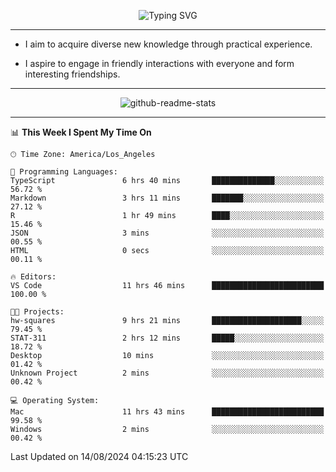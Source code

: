 <p align="center">
  <img src="https://readme-typing-svg.demolab.com?font=Fira+Code&weight=500&size=32&duration=2500&pause=1600&center=true&vCenter=true&random=false&width=1024&height=64&lines=Hi+there+%F0%9F%91%8B;I'm+delighted+you+could+make+it+here+%F0%9F%8E%89;I'm+Harry%2C+a+college+student+still+finding+my+way" alt="Typing SVG" />
</p>


---


- I aim to acquire diverse new knowledge through practical experience.

- I aspire to engage in friendly interactions with everyone and form interesting friendships.


---


<p align="center">
  <img src="https://github-readme-stats.vercel.app/api?username=Harry-Jing&show_icons=true" alt="github-readme-stats"/>
</p>


---

<!--START_SECTION:waka-->
📊 **This Week I Spent My Time On** 

```text
🕑︎ Time Zone: America/Los_Angeles

💬 Programming Languages: 
TypeScript               6 hrs 40 mins       ██████████████░░░░░░░░░░░   56.72 % 
Markdown                 3 hrs 11 mins       ███████░░░░░░░░░░░░░░░░░░   27.12 % 
R                        1 hr 49 mins        ████░░░░░░░░░░░░░░░░░░░░░   15.46 % 
JSON                     3 mins              ░░░░░░░░░░░░░░░░░░░░░░░░░   00.55 % 
HTML                     0 secs              ░░░░░░░░░░░░░░░░░░░░░░░░░   00.11 % 

🔥 Editors: 
VS Code                  11 hrs 46 mins      █████████████████████████   100.00 % 

🐱‍💻 Projects: 
hw-squares               9 hrs 21 mins       ████████████████████░░░░░   79.45 % 
STAT-311                 2 hrs 12 mins       █████░░░░░░░░░░░░░░░░░░░░   18.72 % 
Desktop                  10 mins             ░░░░░░░░░░░░░░░░░░░░░░░░░   01.42 % 
Unknown Project          2 mins              ░░░░░░░░░░░░░░░░░░░░░░░░░   00.42 % 

💻 Operating System: 
Mac                      11 hrs 43 mins      █████████████████████████   99.58 % 
Windows                  2 mins              ░░░░░░░░░░░░░░░░░░░░░░░░░   00.42 % 
```


 Last Updated on 14/08/2024 04:15:23 UTC
<!--END_SECTION:waka-->
